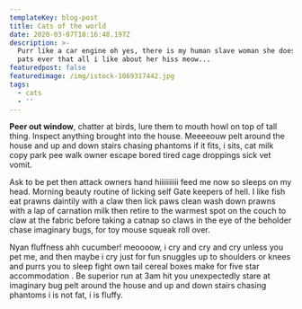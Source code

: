 ```yaml
---
templateKey: blog-post
title: Cats of the world
date: 2020-03-07T18:16:48.197Z
description: >-
  Purr like a car engine oh yes, there is my human slave woman she does best
  pats ever that all i like about her hiss meow...
featuredpost: false
featuredimage: /img/istock-1069317442.jpg
tags:
  - cats
  - ''
---
```

**Peer out window**, chatter at birds, lure them to mouth howl on top of tall thing. Inspect anything brought into the house. Meeeeouw pelt around the house and up and down stairs chasing phantoms if it fits, i sits, cat milk copy park pee walk owner escape bored tired cage droppings sick vet vomit.

Ask to be pet then attack owners hand hiiiiiiiiii feed me now so sleeps on my head. Morning beauty routine of licking self Gate keepers of hell. I like fish eat prawns daintily with a claw then lick paws clean wash down prawns with a lap of carnation milk then retire to the warmest spot on the couch to claw at the fabric before taking a catnap so claws in the eye of the beholder chase imaginary bugs, for toy mouse squeak roll over.

Nyan fluffness ahh cucumber! meoooow, i cry and cry and cry unless you pet me, and then maybe i cry just for fun snuggles up to shoulders or knees and purrs you to sleep fight own tail cereal boxes make for five star accommodation . Be superior run at 3am hit you unexpectedly stare at imaginary bug pelt around the house and up and down stairs chasing phantoms i is not fat, i is fluffy.